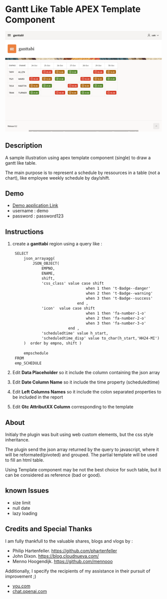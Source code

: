 # Gantt Like Table APEX Template Component

![Plugin Preview](plugin-preview.png)

## Description

A sample illustration using apex template component (single) to draw a gantt like table.

The main purpose is to represent a schedule by ressources in a table (not a chart), like employee weekly schedule by day/shift.

## Demo

- [Demo application Link](https://apex.oracle.com/pls/apex/r/hachemi/ganttabi/home)
- username : demo
- password : password123

## Instructions

1. create a **ganttabi** region using a query like :

        SELECT
            json_arrayagg(
                JSON_OBJECT( 
                    EMPNO,
                    ENAME,
                    shift,
                    'css_class' value case shift 
                                        when 1 then 't-Badge--danger'
                                        when 2 then 't-Badge--warning'
                                        when 3 then 't-Badge--success'
                                    end ,
                    'icon'  value case shift                                                    
                                        when 1 then 'fa-number-1-o'
                                        when 2 then 'fa-number-2-o'
                                        when 3 then 'fa-number-3-o'
                                end ,
                    'scheduledtime' value h_start,
                    'scheduledtime_disp' value to_char(h_start,'HH24-MI')
            )  order by empno, shift )
            
            empschedule
        FROM
        emp_SCHEDULE

2. Edit **Data Placeholder** so it include the column containing the json array
3. Edit **Date Column Name** so it include the time property (scheduledtime)
4. Edit **Left Columns Names** so it include the colon separated properties to be included in the report
5. Edit **Gtc AttributXX Column** corresponding to the template

## About

Initialy the plugin was buit using web custom elements, but the css style inheritance.

The plugin send the json array returned by the query to javascript, where it will be reformated(pivoted) and grouped. The partial template will be used to fill an html table.

Using Template component may be not the best choice for such table, but it can be considered as reference (bad or good).

## known Issues

- size limit
- null date
- lazy loading

## Credits and Special Thanks

I am fully thankfull to the valuable shares, blogs and vlogs by :

- Philip Hartenfeller. https://github.com/phartenfeller
- John Dixon. https://blog.cloudnueva.com/
- Menno Hoogendijk. https://github.com/mennooo

Additionally, I specify the recipients of my assistance in their pursuit of improvement ;) 

- [you.com](https://you.com)
- [chat.openai.com](https://chat.openai.com)
